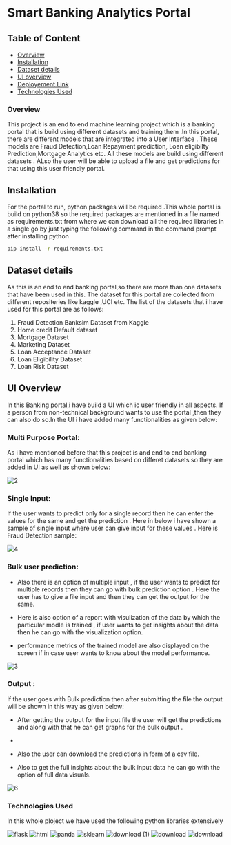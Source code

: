# Smart Banking Analytics Portal


## Table of Content
  * [Overview](#overview)
  * [Installation](#installation)
  * [Dataset details](#Dataset-details)
  * [UI overview](#UI-overview)
  * [Deployement Link](#Deployement-Link)
  * [Technologies Used](#technologies-used)

### Overview
This project is an end to end machine learning project which is a banking portal that is build using different datasets and training them .In this portal, there are different models that are integrated into a User Interface . These models are Fraud Detection,Loan Repayment prediction, Loan eligibilty Prediction,Mortgage Analytics etc.  All these models are build using different datasets . ALso the user will be able to upload a file and get predictions for that using this user friendly portal.

## Installation 
For the portal to run, python packages will be required .This whole portal is build on python38 so the required packages are mentioned in a file named as requirements.txt from where we can download all the required libraries in a single go by just typing the following command in the command prompt after installing python
 
 ```bash
pip install -r requirements.txt
```

 ## Dataset details
 As this is an end to end banking portal,so there are more than one datasets that have been used in this. The dataset for this portal are collected from different repositeries  like kaggle ,UCI etc.
 The list of the datasets that i have used for this portal are as follows:
 
 1) Fraud Detection Banksim Dataset from Kaggle
 2) Home credit Default dataset
 3) Mortgage Dataset
 4) Marketing Dataset
 5) Loan Acceptance Dataset
 6) Loan Eligibility Dataset
 7) Loan Risk Dataset

## UI Overview
In this Banking portal,i have build a UI which ic user friendly in all aspects. If a person from non-technical background wants to use the portal ,then they can also do so.In the UI i have added many functionalities as given below:

### Multi Purpose Portal:
As i have mentioned before that this project is and end to end banking portal which has many functionalities based on differet datasets so they are added in UI as well as shown below:

![2](https://user-images.githubusercontent.com/53222813/114068303-67a36580-98bb-11eb-8e92-6f1832fad90f.JPG)

### Single Input:
If the user wants to predict only for a single record then he can enter the values for the same and get the prediction . Here in below i have shown a sample of single input where user can give input for these values . Here is Fraud Detection sample:

![4](https://user-images.githubusercontent.com/53222813/114068676-cc5ec000-98bb-11eb-82d6-44518923a773.JPG)    

### Bulk user prediction:
* Also there is an option of multiple input , if the user wants to predict for multiple reocrds then they can go with bulk prediction option . Here the user has to give a file input and then they can get the output for the same. 

* Here is also option of a report with visulization of the data by which the particular modle is trained , if user wants to get insights about the data then he can go with the visualization option.

* performance metrics of the trained model are also displayed on the screen if in case user wants to know about the model performance. 

![3](https://user-images.githubusercontent.com/53222813/114070678-ded9f900-98bd-11eb-88df-e767811deea3.JPG)

### Output :
If the user goes with Bulk prediction then after submitting the file the output will be shown in this way as given below:

* After getting the output for the input file the user will get the predictions and along with that he can get graphs for the bulk output .
*
* Also the user can download the predictions in form of a csv file.

* Also to get the full insights about the bulk input data he can go with the option of full data visuals.  

![6](https://user-images.githubusercontent.com/53222813/114071940-50ff0d80-98bf-11eb-8c46-0a3e82f65027.JPG)

 
### Technologies Used

In this whole ploject we have used the following python libraries extensively

![flask](https://user-images.githubusercontent.com/53222813/91666223-b7959f00-eb18-11ea-9c27-46badbab0367.png)
![html](https://user-images.githubusercontent.com/53222813/91666224-b8c6cc00-eb18-11ea-9735-27ba3d0493e8.png)
![panda](https://user-images.githubusercontent.com/53222813/91666225-b95f6280-eb18-11ea-84cf-59e719287594.png)
![sklearn](https://user-images.githubusercontent.com/53222813/91666226-b95f6280-eb18-11ea-87e1-e26bc87f8ba8.png)
![download (1)](https://user-images.githubusercontent.com/53222813/91881104-a1195000-ec9e-11ea-9abd-6c16653603f9.png)
![download](https://user-images.githubusercontent.com/53222813/91881107-a37baa00-ec9e-11ea-8761-2cba0133f2b7.png)
![download](https://user-images.githubusercontent.com/53222813/91887750-cdd26500-eca8-11ea-83c4-2d5f999418e7.png)
